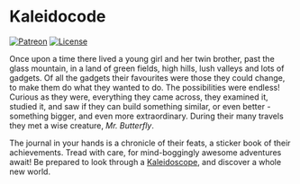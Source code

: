 Kaleidocode
===========

[![Patreon](https://img.shields.io/badge/Patreon-algernon-red.svg?style=flat-square&colorA=FF5900&colorB=555555)](https://www.patreon.com/algernon)
[![License](https://img.shields.io/github/license/algernon/Kaleidocode.svg?style=flat-square)](https://www.gnu.org/licenses/gpl.html)

Once upon a time there lived a young girl and her twin brother, past the glass
mountain, in a land of green fields, high hills, lush valleys and lots of
gadgets. Of all the gadgets their favourites were those they could change, to
make them do what they wanted to do. The possibilities were endless! Curious as
they were, everything they came across, they examined it, studied it, and saw if
they can build something similar, or even better - something bigger, and even
more extraordinary. During their many travels they met a wise creature, *Mr.
Butterfly*.

The journal in your hands is a chronicle of their feats, a sticker book of their
achievements. Tread with care, for mind-boggingly awesome adventures await! Be
prepared to look through a [Kaleidoscope][kaleidoscope], and discover a whole new world.

 [kaleidoscope]: https://github.com/keyboardio/Kaleidoscope
